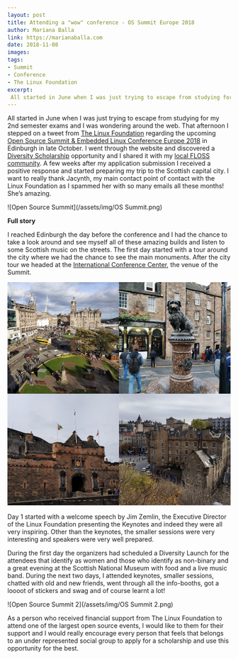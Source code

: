 ```yaml
---
layout: post
title: Attending a "wow" conference - OS Summit Europe 2018
author: Mariana Balla
link: https://marianaballa.com
date: 2018-11-08
images: 
tags:
- Summit
- Conference
- The Linux Foundation
excerpt:
 All started in June when I was just trying to escape from studying for my 2nd semester exams and I was wondering around the web. That afternoon I stepped on a tweet from The Linux Foundation regarding the upcoming in Edinburgh in late October. I went through the website and discovered a opportunity […]
---
```


All started in June when I was just trying to escape from studying for my 2nd semester exams and I was wondering around the web. That afternoon I stepped on a tweet from [The Linux Foundation]( https://www.linuxfoundation.org/) regarding the upcoming [Open Source Summit & Embedded Linux Conference Europe 2018]( https://events.linuxfoundation.org/events/open-source-summit-europe-2018/) in Edinburgh in late October. I went through the website and discovered a [Diversity Scholarship]( https://events.linuxfoundation.org/events/automotive-linux-summit-2018/attend/diversity-inclusion/) opportunity and I shared it with my [local FLOSS community]( https://forum.openlabs.cc/t/open-source-summit-europe-2018-edinburgh-uk/1254). 
A few weeks after my application submission I received a positive response and started preparing my trip to the Scottish capital city.  I want to really thank Jacynth, my main contact point of contact with the Linux Foundation as I spammed her with so many emails all these months! She’s amazing.

![Open Source Summit](/assets/img/OS Summit.png)


**Full story**

I reached Edinburgh the day before the conference and I had the chance to take a look around and see myself all of these amazing builds and listen to some Scottish music on the streets. The first day started with a tour around the city where we had the chance to see the main monuments. After the city tour we headed at the [International Conference Center](https://www.eicc.co.uk/), the venue of the Summit. 

![Edinburgh](/assets/img/Edinburgh.png)

Day 1 started with a welcome speech by Jim Zemlin, the Executive Director of the Linux Foundation presenting the Keynotes and indeed they were all very inspiring. Other than the keynotes, the smaller sessions were very interesting and speakers were very well prepared. 


During the first day the organizers had scheduled a Diversity Launch for the attendees that identify as women and those who identify as non-binary and a great evening at the Scottish National Museum with food and a live music band.
During the next two days, I attended keynotes, smaller sessions, chatted with old and new friends, went through all the info-booths, got a loooot of stickers and swag and of course learnt a lot! 

![Open Source Summit 2](/assets/img/OS Summit 2.png)


As a person who received financial support from The Linux Foundation to attend one of the largest open source events, I would like to them for their support and I would really encourage every person that feels that belongs to an under represented social group to apply for a scholarship and use this opportunity for the best. 

